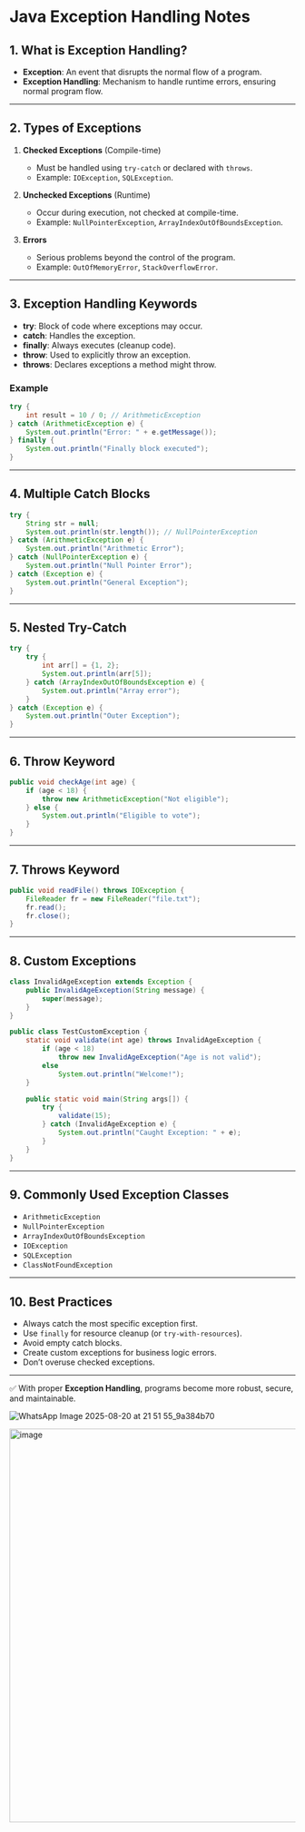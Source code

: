 # Java Exception Handling Notes

## 1. What is Exception Handling?

* **Exception**: An event that disrupts the normal flow of a program.
* **Exception Handling**: Mechanism to handle runtime errors, ensuring normal program flow.

---

## 2. Types of Exceptions

1. **Checked Exceptions** (Compile-time)

   * Must be handled using `try-catch` or declared with `throws`.
   * Example: `IOException`, `SQLException`.

2. **Unchecked Exceptions** (Runtime)

   * Occur during execution, not checked at compile-time.
   * Example: `NullPointerException`, `ArrayIndexOutOfBoundsException`.

3. **Errors**

   * Serious problems beyond the control of the program.
   * Example: `OutOfMemoryError`, `StackOverflowError`.

---

## 3. Exception Handling Keywords

* **try**: Block of code where exceptions may occur.
* **catch**: Handles the exception.
* **finally**: Always executes (cleanup code).
* **throw**: Used to explicitly throw an exception.
* **throws**: Declares exceptions a method might throw.

### Example

```java
try {
    int result = 10 / 0; // ArithmeticException
} catch (ArithmeticException e) {
    System.out.println("Error: " + e.getMessage());
} finally {
    System.out.println("Finally block executed");
}
```

---

## 4. Multiple Catch Blocks

```java
try {
    String str = null;
    System.out.println(str.length()); // NullPointerException
} catch (ArithmeticException e) {
    System.out.println("Arithmetic Error");
} catch (NullPointerException e) {
    System.out.println("Null Pointer Error");
} catch (Exception e) {
    System.out.println("General Exception");
}
```

---

## 5. Nested Try-Catch

```java
try {
    try {
        int arr[] = {1, 2};
        System.out.println(arr[5]);
    } catch (ArrayIndexOutOfBoundsException e) {
        System.out.println("Array error");
    }
} catch (Exception e) {
    System.out.println("Outer Exception");
}
```

---

## 6. Throw Keyword

```java
public void checkAge(int age) {
    if (age < 18) {
        throw new ArithmeticException("Not eligible");
    } else {
        System.out.println("Eligible to vote");
    }
}
```

---

## 7. Throws Keyword

```java
public void readFile() throws IOException {
    FileReader fr = new FileReader("file.txt");
    fr.read();
    fr.close();
}
```

---

## 8. Custom Exceptions

```java
class InvalidAgeException extends Exception {
    public InvalidAgeException(String message) {
        super(message);
    }
}

public class TestCustomException {
    static void validate(int age) throws InvalidAgeException {
        if (age < 18)
            throw new InvalidAgeException("Age is not valid");
        else
            System.out.println("Welcome!");
    }

    public static void main(String args[]) {
        try {
            validate(15);
        } catch (InvalidAgeException e) {
            System.out.println("Caught Exception: " + e);
        }
    }
}
```

---

## 9. Commonly Used Exception Classes

* `ArithmeticException`
* `NullPointerException`
* `ArrayIndexOutOfBoundsException`
* `IOException`
* `SQLException`
* `ClassNotFoundException`

---

## 10. Best Practices

* Always catch the most specific exception first.
* Use `finally` for resource cleanup (or `try-with-resources`).
* Avoid empty catch blocks.
* Create custom exceptions for business logic errors.
* Don’t overuse checked exceptions.

---

✅ With proper **Exception Handling**, programs become more robust, secure, and maintainable.

![WhatsApp Image 2025-08-20 at 21 51 55_9a384b70](https://github.com/user-attachments/assets/af84f14e-154e-444c-af42-ab460d7b9854)

<img width="855" height="694" alt="image" src="https://github.com/user-attachments/assets/39f09af1-3de7-416f-94ee-cbe3ed8ad2fc" />


